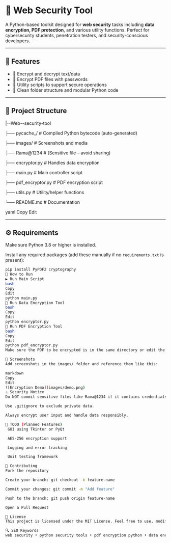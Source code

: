 # 🔐 Web Security Tool

A Python-based toolkit designed for **web security** tasks including **data encryption, PDF protection**, and various utility functions. Perfect for cybersecurity students, penetration testers, and security-conscious developers.

---

## 🚀 Features

- 🔐 Encrypt and decrypt text/data
- 📄 Encrypt PDF files with passwords
- 🧰 Utility scripts to support secure operations
- 📁 Clean folder structure and modular Python code

---

## 📁 Project Structure

|--Web--security-tool

├── pycache_/ # Compiled Python bytecode (auto-generated)

├── images/ # Screenshots and media

├── Rama@1234 # (Sensitive file – avoid sharing)

├── encryptor.py # Handles data encryption

├── main.py # Main controller script

├── pdf_encryptor.py # PDF encryption script

├── utils.py # Utility/helper functions

└── README.md # Documentation

yaml
Copy
Edit

---

## ⚙️ Requirements

Make sure Python 3.8 or higher is installed.

Install any required packages (add these manually if no `requirements.txt` is present):

```bash
pip install PyPDF2 cryptography
🧪 How to Run
▶️ Run Main Script
bash
Copy
Edit
python main.py
🔐 Run Data Encryption Tool
bash
Copy
Edit
python encryptor.py
📄 Run PDF Encryption Tool
bash
Copy
Edit
python pdf_encryptor.py
Make sure the PDF to be encrypted is in the same directory or edit the path in pdf_encryptor.py.

📸 Screenshots
Add screenshots in the images/ folder and reference them like this:

markdown
Copy
Edit
![Encryption Demo](images/demo.png)
⚠️ Security Notice
Do NOT commit sensitive files like Rama@1234 if it contains credentials.

Use .gitignore to exclude private data.

Always encrypt user input and handle data responsibly.

📌 TODO (Planned Features)
 GUI using Tkinter or PyQt

 AES-256 encryption support

 Logging and error tracking

 Unit testing framework

🤝 Contributing
Fork the repository

Create your branch: git checkout -b feature-name

Commit your changes: git commit -m "Add feature"

Push to the branch: git push origin feature-name

Open a Pull Request

📜 License
This project is licensed under the MIT License. Feel free to use, modify, and share with credit.

🔍 SEO Keywords
web security • python security tools • pdf encryption python • data encryption script • cybersecurity python project • encrypt decrypt tool


